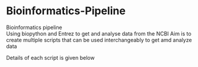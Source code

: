 # Bioinformatics-Pipeline
Bioinformatics pipeline  
Using biopython and Entrez to get and analyse data from the NCBI
Aim is to create multiple scripts that can be used interchangeably to get amd analyze data

Details of each script is given below 
